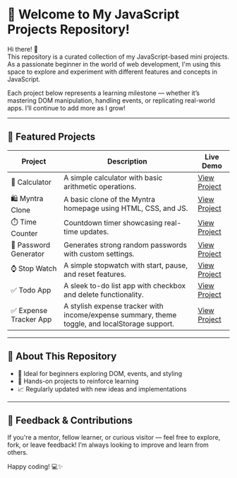 # 🌟 Welcome to My JavaScript Projects Repository!

Hi there! 👋  
This repository is a curated collection of my JavaScript-based mini projects. As a passionate beginner in the world of web development, I'm using this space to explore and experiment with different features and concepts in JavaScript.

Each project below represents a learning milestone — whether it’s mastering DOM manipulation, handling events, or replicating real-world apps. I’ll continue to add more as I grow!

---

## 🚀 Featured Projects

| Project              | Description                           | Live Demo |
|----------------------|---------------------------------------|------------|
| 🧮 Calculator         | A simple calculator with basic arithmetic operations. | [View Project](https://ashutosh-aky-2004.github.io/javaScript/calculator) |
| 🛍️ Myntra Clone      | A basic clone of the Myntra homepage using HTML, CSS, and JS. | [View Project](https://ashutosh-aky-2004.github.io/javaScript/Myntra%20Clone) |
| ⏱️ Time Counter      | Countdown timer showcasing real-time updates. | [View Project](https://ashutosh-aky-2004.github.io/javaScript/timeCounter) |
| 🔐 Password Generator | Generates strong random passwords with custom settings. | [View Project](https://ashutosh-aky-2004.github.io/javaScript/password%20Generator) |
| ⌚ Stop Watch         | A simple stopwatch with start, pause, and reset features. | [View Project](https://ashutosh-aky-2004.github.io/javaScript/stopWatch) |
| ✅ Todo App           | A sleek to-do list app with checkbox and delete functionality. | [View Project](https://ashutosh-aky-2004.github.io/javaScript/Todo%20App/) |
| ✅ Expense Tracker App | A stylish expense tracker with income/expense summary, theme toggle, and localStorage support. | [View Project](https://ashutosh-aky-2004.github.io/javaScript/Expense%20Tracker/) |


---

## 📌 About This Repository

- 🔰 Ideal for beginners exploring DOM, events, and styling
- 🧪 Hands-on projects to reinforce learning
- 📈 Regularly updated with new ideas and implementations

---

## 🙌 Feedback & Contributions

If you're a mentor, fellow learner, or curious visitor — feel free to explore, fork, or leave feedback! I’m always looking to improve and learn from others.

Happy coding! 💻✨

